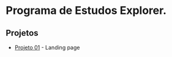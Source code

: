 # Programa de Estudos Explorer.

## Projetos

- [Projeto 01](https://github.com/aeagiraldelli/rocketseat-explorer/tree/main/stage-02/projeto-01) - Landing page
